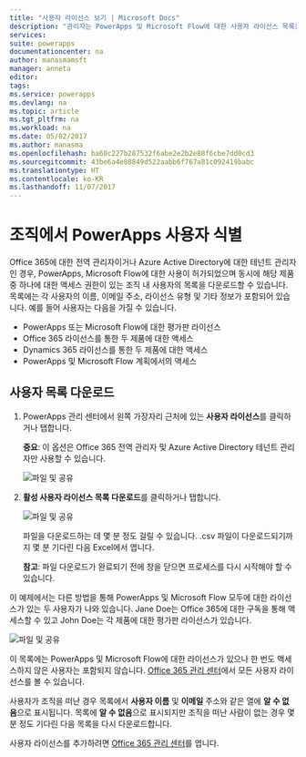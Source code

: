 ```yaml
---
title: "사용자 라이선스 보기 | Microsoft Docs"
description: "관리자는 PowerApps 및 Microsoft Flow에 대한 사용자 라이선스 목록을 다운로드할 수 있습니다."
services: 
suite: powerapps
documentationcenter: na
author: manasmamsft
manager: anneta
editor: 
tags: 
ms.service: powerapps
ms.devlang: na
ms.topic: article
ms.tgt_pltfrm: na
ms.workload: na
ms.date: 05/02/2017
ms.author: manasma
ms.openlocfilehash: ba60c227b287532f6abe2e2b2e88f6cbe7dd0cd3
ms.sourcegitcommit: 43be6a4e08849d522aabb6f767a81c092419babc
ms.translationtype: HT
ms.contentlocale: ko-KR
ms.lasthandoff: 11/07/2017
---
```

# <a name="identify-powerapps-users-in-your-organization"></a>조직에서 PowerApps 사용자 식별
Office 365에 대한 전역 관리자이거나 Azure Active Directory에 대한 테넌트 관리자인 경우, PowerApps, Microsoft Flow에 대한 사용이 허가되었으며 동시에 해당 제품 중 하나에 대한 액세스 권한이 있는 조직 내 사용자의 목록을 다운로드할 수 있습니다. 목록에는 각 사용자의 이름, 이메일 주소, 라이선스 유형 및 기타 정보가 포함되어 있습니다. 예를 들어 사용자는 다음을 가질 수 있습니다.

* PowerApps 또는 Microsoft Flow에 대한 평가판 라이선스
* Office 365 라이선스를 통한 두 제품에 대한 액세스
* Dynamics 365 라이선스를 통한 두 제품에 대한 액세스
* PowerApps 및 Microsoft Flow 계획에서의 액세스

## <a name="download-the-list-of-users"></a>사용자 목록 다운로드
1. PowerApps 관리 센터에서 왼쪽 가장자리 근처에 있는 **사용자 라이선스**를 클릭하거나 탭합니다.
   
    **중요**: 이 옵션은 Office 365 전역 관리자 및 Azure Active Directory 테넌트 관리자만 사용할 수 있습니다.
   
    ![파일 및 공유](./media/admin-view-user-licenses/leftnav.png)
2. **활성 사용자 라이선스 목록 다운로드**를 클릭하거나 탭합니다.
   
    ![파일 및 공유](./media/admin-view-user-licenses/download-list.png)
   
    파일을 다운로드하는 데 몇 분 정도 걸릴 수 있습니다. .csv 파일이 다운로드되기까지 몇 분 기다린 다음 Excel에서 엽니다.
   
    **참고**: 파일 다운로드가 완료되기 전에 창을 닫으면 프로세스를 다시 시작해야 할 수 있습니다.

이 예제에서는 다른 방법을 통해 PowerApps 및 Microsoft Flow 모두에 대한 라이선스가 있는 두 사용자가 나와 있습니다. Jane Doe는 Office 365에 대한 구독을 통해 액세스할 수 있고 John Doe는 각 제품에 대한 평가판 라이선스가 있습니다.

![파일 및 공유](./media/admin-view-user-licenses/table2.png)

이 목록에는 PowerApps 및 Microsoft Flow에 대한 라이선스가 있으나 한 번도 액세스하지 않은 사용자는 포함되지 않습니다. [Office 365 관리 센터][1]에서 모든 사용자 라이선스를 볼 수 있습니다.

사용자가 조직을 떠난 경우 목록에서 **사용자 이름** 및 **이메일** 주소와 같은 열에 **알 수 없음**으로 표시됩니다. 목록에 **알 수 없음**으로 표시되지만 조직을 떠난 사람이 없는 경우 몇 분 정도 기다린 다음 목록을 다시 다운로드합니다.

사용자 라이선스를 추가하려면 [Office 365 관리 센터][1]를 엽니다.

<!--Reference links in article-->
[1]:https://support.office.com/article/Assign-or-remove-licenses-for-Office-365-for-business-997596b5-4173-4627-b915-36abac6786dc
